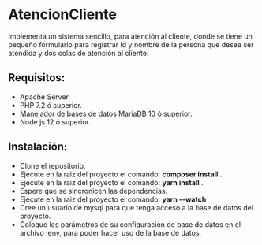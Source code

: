 # AtencionCliente
Implementa un sistema sencillo, para atención al cliente, donde se tiene un pequeño formulario para registrar Id y nombre de la persona que desea ser atendida y dos colas de atención al cliente.

## Requisitos:
- Apache Server.
- PHP 7.2 ó superior.
- Manejador de bases de datos MariaDB 10 ó superior.
- Node.js 12 ó superior.

## Instalación:
- Clone el repositorio.
- Ejecute en la raiz del proyecto el comando: **composer install** .
- Ejecute en la raiz del proyecto el comando: **yarn install** .
- Espere que se sincronicen las dependencias.
- Ejecute en la raiz del proyecto el comando: **yarn --watch**
- Cree un usuario de mysql para que tenga acceso a la base de datos del proyecto.
- Coloque los parámetros de su configuración de base de datos en el archivo .env, para poder hacer uso de la base de 
  datos. 
  